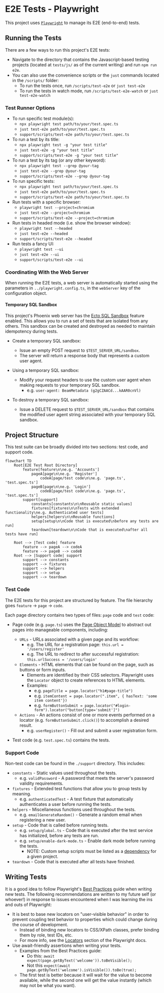 # E2E Tests - Playwright

This project uses [`Playwright`](https://playwright.dev/) to manage its E2E (end-to-end) tests.

## Running the Tests

There are a few ways to run this project's E2E tests:

- Navigate to the directory that contains the Javascript-based testing projects (located at `tests/js/` as of the current writing) and run `npm run e2e`.
- You can also use the convenience scripts or the `just` commands located in the `/scripts/` folder:
  - To run the tests once, run `/scripts/test-e2e` or `just test-e2e`
  - To run the tests in watch mode, run `/scripts/test-e2e-watch` or `just test-e2e-watch`

### Test Runner Options

- To run specific test module(s):
  - `npx playwright test path/to/your/test.spec.ts`
  - `just test-e2e path/to/your/test.spec.ts`
  - `support/scripts/test-e2e path/to/your/test.spec.ts`
- To run a test by its title:
  - `npx playwright test -g "your test title"`
  - `just test-e2e -g "your test title"`
  - `support/scripts/test-e2e -g "your test title"`
- To run a test by its tag (or any other keyword):
  - `npx playwright test --grep @your-tag`
  - `just test-e2e --grep @your-tag`
  - `support/scripts/test-e2e --grep @your-tag`
- To run specific tests:
  - `npx playwright test path/to/your/test.spec.ts`
  - `just test-e2e path/to/your/test.spec.ts`
  - `support/scripts/test-e2e path/to/your/test.spec.ts`
- Run tests with a specific browser:
  - `playwright test --project=chromium`
  - `just test-e2e --project=chromium`
  - `support/scripts/test-e2e --project=chromium`
- Run tests in headed mode (i.e. show the browser window):
  - `playwright test --headed`
  - `just test-e2e --headed`
  - `support/scripts/test-e2e --headed`
- Run tests a fancy UI:
  - `playwright test --ui`
  - `just test-e2e --ui`
  - `support/scripts/test-e2e --ui`

### Coordinating With the Web Server

When running the E2E tests, a web server is automatically started using the parameters in `../playwright.config.ts`, in the `webServer` key of the configuration object.

#### Temporary SQL Sandbox

This project's Phoenix web server has the [Ecto SQL Sandbox](https://hexdocs.pm/phoenix_ecto/Phoenix.Ecto.SQL.Sandbox.html) feature enabled. This allows you to run a set of tests that are isolated from any others. This sandbox can be created and destroyed as needed to maintain idempotency during tests.

- Create a temporary SQL sandbox:

  - Issue an empty POST request to `$TEST_SERVER_URL/sandbox`.
  - The server will return a response body that represents a custom user agent.

- Using a temporary SQL sandbox:

  - Modify your request headers to use the custom user agent when making requests to your temporary SQL sandbox.
    - e.g. `user-agent: BeamMetadata (g2gCZAACd...kAAR0cnVl)`

- To destroy a temporary SQL sandbox:
  - Issue a DELETE request to `$TEST_SERVER_URL/sandbox` that contains the modified user agent string associated with your temporary SQL sandbox.

## Project Structure

This test suite can be broadly divided into two sections: test code, and support code.

```mermaid
flowchart TD
    Root[E2E Test Root Directory]
        feature[feature\n\ne.g. 'Accounts']
            pageA[page\n\ne.g. 'Register']
                codeA[page/test code\n\ne.g. 'page.ts', 'test.spec.ts']
            pageB[page\n\ne.g. 'Login']
                codeB[page/test code\n\ne.g. 'page.ts', 'test.spec.ts']
        support[support]
            constants[constants\n\nReusable static values]
            fixtures[fixtures\n\nTests with extended functionality\ne.g. Authenticated user tests]
            helpers[helpers\n\nReusable functions]
            setup[setup\n\nCode that is executed\nbefore any tests are run]
            teardown[teardown\n\nCode that is executed\nafter all tests have run]

    Root --> |Test code| feature
        feature --> pageA --> codeA
        feature --> pageB --> codeB
    Root --> |Support code| support
        support --> constants
        support --> fixtures
        support --> helpers
        support --> setup
        support --> teardown
```

### Test Code

The E2E tests for this project are structured by feature. The file hierarchy goes `feature` -> `page` -> `code`.

Each page directory contains two types of files: `page` code and `test` code:

- Page code (e.g. `page.ts`) uses the [Page Object Model](https://playwright.dev/docs/pom) to abstract out pages into manageable components, including:

  - `URLs` - URLs associated with a given page and its workflow:
    - e.g. The URL for a registration page: `this.url = '/users/register'`
    - e.g. The URL to redirect to after successful registration: `this.urlSuccess = '/users/login'`
  - `Elements` - HTML elements that can be found on the page, such as buttons or form inputs.
    - Elements are identified by their CSS selectors. Playwright uses the `Locator` object to create references to HTML elements.
    - Examples:
      - e.g. `pageTitle = page.locator("h1#page-title")`
      - e.g. `itemContent = page.locator(".item", { hasText: 'some item content'})`
      - e.g. `formButtonSubmit = page.locator("#login-form").locator("button[type='submit']")`
  - `Actions` - An actions consist of one or more events performed on a locator (e.g. `formButtonSubmit.click()`) to accomplish a desired result.
    - e.g. `userRegister()` - Fill out and submit a user registration form.

- Test code (e.g. `test.spec.ts`) contains the tests.

### Support Code

Non-test code can be found in the `./support` directory. This includes:

- `constants` - Static values used throughout the tests.
  - e.g. `validPassword` - A password that meets the server's password validity requirements.
- `fixtures` - Extended test functions that allow you to group tests by meaning.
  - e.g. `authenticatedTest` - A test fixture that automatically authenticates a user before running the tests.
- `helpers` - Miscellaneous functions used throughout the tests.
  - e.g. `emailGenerateRandom()` - Generate a random email when registering a new user.
- `setup` - Code that is called before running tests.
  - e.g. `setup/global.ts` - Code that is executed after the test service has initialized, before any tests are run.
  - e.g. `setup/enable-dark-mode.ts` - Enable dark mode before running the tests.
    - NOTE: Custom setup scripts must be listed as a [dependency](https://playwright.dev/docs/test-projects#dependencies) for a given project.
- `teardown` - Code that is executed after all tests have finished.

## Writing Tests

It is a good idea to follow Playwright's [Best Practices](https://playwright.dev/docs/best-practices) guide when writing new tests. The following recommendations are written to my future self (or whoever!) in response to issues encountered when I was learning the ins and outs of Playwright:

- It is best to base new locators on "user-visible behavior" in order to prevent coupling test behavior to properties which could change during the course of development.
  - Instead of binding new locators to CSS/XPath classes, prefer binding them by role, test IDs, etc.
  - For more info, see the [Locators](https://playwright.dev/docs/locators) section of the Playwright docs.
- Use await-friendly assertions when writing your tests.
  - Examples from the Best Practices guide:
    - Do this: `await expect(page.getByText('welcome')).toBeVisible();`
    - Not this `expect(await page.getByText('welcome').isVisible()).toBe(true);`
  - The first test is better because it will wait for the value to become available, while the second one will get the value instantly (which may not be what you want).
